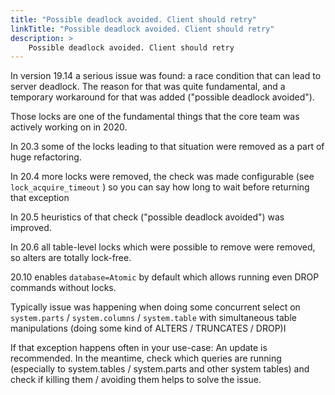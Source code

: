 ```yaml
---
title: "Possible deadlock avoided. Client should retry"
linkTitle: "Possible deadlock avoided. Client should retry"
description: >
    Possible deadlock avoided. Client should retry
---
```

In version 19.14 a serious issue was found: a race condition that can lead to server deadlock. The reason for that was quite fundamental, and a temporary workaround for that was added ("possible deadlock avoided").

Those locks are one of the fundamental things that the core team was actively working on in 2020.

In 20.3 some of the locks leading to that situation were removed as a part of huge refactoring.

In 20.4 more locks were removed, the check was made configurable (see `lock_acquire_timeout` ) so you can say how long to wait before returning that exception

In 20.5 heuristics of that check ("possible deadlock avoided") was improved.

In 20.6 all table-level locks which were possible to remove were removed, so alters are totally lock-free.

20.10 enables `database=Atomic` by default which allows running even DROP commands without locks.

Typically issue was happening when doing some concurrent select on `system.parts` / `system.columns` / `system.table` with simultaneous table manipulations (doing some kind of ALTERS / TRUNCATES / DROP)I

If that exception happens often in your use-case: An update is recommended. In the meantime, check which queries are running (especially to system.tables / system.parts and other system tables) and check if killing them / avoiding them helps to solve the issue.
